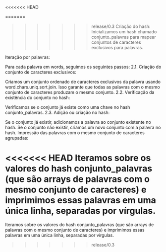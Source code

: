 <<<<<<< HEAD

=======
>>>>>>> release/0.3
Criação do hash: Inicializamos um hash chamado conjunto_palavras para mapear conjuntos de caracteres exclusivos para palavras.

Iteração por palavras:

Para cada palavra em words, seguimos os seguintes passos: 2.1. Criação do conjunto de caracteres exclusivos:

Criamos um conjunto ordenado de caracteres exclusivos da palavra usando word.chars.uniq.sort.join. Isso garante que todas as palavras com o mesmo conjunto de caracteres produzam o mesmo conjunto. 2.2. Verificação da existência do conjunto no hash:

Verificamos se o conjunto já existe como uma chave no hash conjunto_palavras. 2.3. Adição ou criação no hash:

Se o conjunto já existir, adicionamos a palavra ao conjunto existente no hash. Se o conjunto não existir, criamos um novo conjunto com a palavra no hash. Impressão das palavras com o mesmo conjunto de caracteres agrupadas:

<<<<<<< HEAD
Iteramos sobre os valores do hash conjunto_palavras (que são arrays de palavras com o mesmo conjunto de caracteres) e imprimimos essas palavras em uma única linha, separadas por vírgulas.
=======
Iteramos sobre os valores do hash conjunto_palavras (que são arrays de palavras com o mesmo conjunto de caracteres) e imprimimos essas palavras em uma única linha, separadas por vírgulas.
>>>>>>> release/0.3
